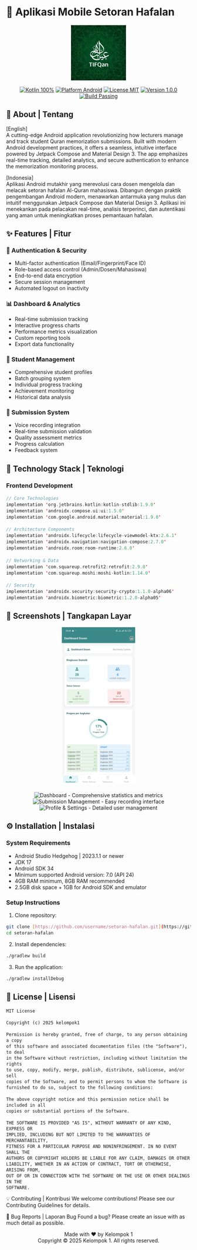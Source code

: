 # 📱 Aplikasi Mobile Setoran Hafalan

<p align="center">
  <img src="app/src/main/res/drawable/icon1.jpeg" width="150"/>
</p>

<p align="center">
  <a href="#"><img src="https://img.shields.io/badge/Kotlin-100%25-purple.svg?style=flat" alt="Kotlin 100%"/></a>
  <a href="#"><img src="https://img.shields.io/badge/Platform-Android-green.svg?style=flat" alt="Platform Android"/></a>
  <a href="#"><img src="https://img.shields.io/badge/License-MIT-blue.svg?style=flat" alt="License MIT"/></a>
  <a href="#"><img src="https://img.shields.io/badge/Version-1.0.0-red.svg?style=flat" alt="Version 1.0.0"/></a>
  <a href="#"><img src="https://img.shields.io/badge/Build-Passing-success.svg?style=flat" alt="Build Passing"/></a>
</p>

## 🌟 About | Tentang

[English]  
A cutting-edge Android application revolutionizing how lecturers manage and track student Quran memorization submissions. Built with modern Android development practices, it offers a seamless, intuitive interface powered by Jetpack Compose and Material Design 3. The app emphasizes real-time tracking, detailed analytics, and secure authentication to enhance the memorization monitoring process.

[Indonesia]  
Aplikasi Android mutakhir yang merevolusi cara dosen mengelola dan melacak setoran hafalan Al-Quran mahasiswa. Dibangun dengan praktik pengembangan Android modern, menawarkan antarmuka yang mulus dan intuitif menggunakan Jetpack Compose dan Material Design 3. Aplikasi ini menekankan pada pelacakan real-time, analisis terperinci, dan autentikasi yang aman untuk meningkatkan proses pemantauan hafalan.

## ✨ Features | Fitur

### 🔐 Authentication & Security
- Multi-factor authentication (Email/Fingerprint/Face ID)
- Role-based access control (Admin/Dosen/Mahasiswa)
- End-to-end data encryption
- Secure session management
- Automated logout on inactivity

### 📊 Dashboard & Analytics
- Real-time submission tracking
- Interactive progress charts
- Performance metrics visualization
- Custom reporting tools
- Export data functionality

### 👥 Student Management
- Comprehensive student profiles
- Batch grouping system
- Individual progress tracking
- Achievement monitoring
- Historical data analysis

### 📝 Submission System
- Voice recording integration
- Real-time submission validation
- Quality assessment metrics
- Progress calculation
- Feedback system

## 🚀 Technology Stack | Teknologi

### Frontend Development
```kotlin
// Core Technologies
implementation 'org.jetbrains.kotlin:kotlin-stdlib:1.9.0'
implementation 'androidx.compose.ui:ui:1.5.0'
implementation 'com.google.android.material:material:1.9.0'

// Architecture Components
implementation 'androidx.lifecycle:lifecycle-viewmodel-ktx:2.6.1'
implementation 'androidx.navigation:navigation-compose:2.7.0'
implementation 'androidx.room:room-runtime:2.6.0'

// Networking & Data
implementation 'com.squareup.retrofit2:retrofit:2.9.0'
implementation 'com.squareup.moshi:moshi-kotlin:1.14.0'

// Security
implementation 'androidx.security:security-crypto:1.1.0-alpha06'
implementation 'androidx.biometric:biometric:1.2.0-alpha05'
```

## 📱 Screenshots | Tangkapan Layar

<p align="center">
  <img src="app/src/main/res/drawable/dashboard_rdme.jpg" width="200" alt="Login Screen - Secure authentication with biometrics"/>
  <img src="screenshots/dashboard.jpg" width="200" alt="Dashboard - Comprehensive statistics and metrics"/>
  <img src="screenshots/submission.jpg" width="200" alt="Submission Management - Easy recording interface"/>
  <img src="screenshots/profile.jpg" width="200" alt="Profile & Settings - Detailed user management"/>
</p>

## ⚙️ Installation | Instalasi 

### System Requirements
- Android Studio Hedgehog | 2023.1.1 or newer
- JDK 17
- Android SDK 34
- Minimum supported Android version: 7.0 (API 24)
- 4GB RAM minimum, 8GB RAM recommended
- 2.5GB disk space + 1GB for Android SDK and emulator

### Setup Instructions
1. Clone repository:
```bash
git clone [https://github.com/username/setoran-hafalan.git](https://github.com/RialinArndiansah/SetoranHafalanDosen.git)
cd setoran-hafalan
```

2. Install dependencies:
```bash
./gradlew build
```

3. Run the application:
```bash
./gradlew installDebug
```

## 📄 License | Lisensi

```
MIT License

Copyright (c) 2025 kelompok1

Permission is hereby granted, free of charge, to any person obtaining a copy
of this software and associated documentation files (the "Software"), to deal
in the Software without restriction, including without limitation the rights
to use, copy, modify, merge, publish, distribute, sublicense, and/or sell
copies of the Software, and to permit persons to whom the Software is
furnished to do so, subject to the following conditions:

The above copyright notice and this permission notice shall be included in all
copies or substantial portions of the Software.

THE SOFTWARE IS PROVIDED "AS IS", WITHOUT WARRANTY OF ANY KIND, EXPRESS OR
IMPLIED, INCLUDING BUT NOT LIMITED TO THE WARRANTIES OF MERCHANTABILITY,
FITNESS FOR A PARTICULAR PURPOSE AND NONINFRINGEMENT. IN NO EVENT SHALL THE
AUTHORS OR COPYRIGHT HOLDERS BE LIABLE FOR ANY CLAIM, DAMAGES OR OTHER
LIABILITY, WHETHER IN AN ACTION OF CONTRACT, TORT OR OTHERWISE, ARISING FROM,
OUT OF OR IN CONNECTION WITH THE SOFTWARE OR THE USE OR OTHER DEALINGS IN THE
SOFTWARE.
```

💡 Contributing | Kontribusi
We welcome contributions! Please see our Contributing Guidelines for details.

🐛 Bug Reports | Laporan Bug
Found a bug? Please create an issue with as much detail as possible.

<p align="center">
  Made with ❤️ by Kelompok 1<br>
  Copyright © 2025 Kelompok 1. All rights reserved.
</p>
